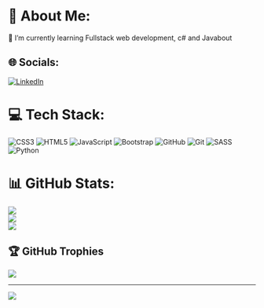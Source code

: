 # 💫 About Me:
🌱 I’m currently learning Fullstack web development, c# and Javabout<br>


## 🌐 Socials:
[![LinkedIn](https://img.shields.io/badge/LinkedIn-%230077B5.svg?logo=linkedin&logoColor=white)](https://www.linkedin.com/in/titobi-olatunji/) 

# 💻 Tech Stack:
![CSS3](https://img.shields.io/badge/css3-%231572B6.svg?style=plastic&logo=css3&logoColor=white) ![HTML5](https://img.shields.io/badge/html5-%23E34F26.svg?style=plastic&logo=html5&logoColor=white) ![JavaScript](https://img.shields.io/badge/javascript-%23323330.svg?style=plastic&logo=javascript&logoColor=%23F7DF1E) ![Bootstrap](https://img.shields.io/badge/bootstrap-%238511FA.svg?style=plastic&logo=bootstrap&logoColor=white) ![GitHub](https://img.shields.io/badge/github-%23121011.svg?style=plastic&logo=github&logoColor=white) ![Git](https://img.shields.io/badge/git-%23F05033.svg?style=plastic&logo=git&logoColor=white) ![SASS](https://img.shields.io/badge/SASS-hotpink.svg?style=plastic&logo=SASS&logoColor=white) ![Python](https://img.shields.io/badge/python-3670A0?style=plastic&logo=python&logoColor=ffdd54)
# 📊 GitHub Stats:
![](https://github-readme-stats.vercel.app/api?username=Titobi23&theme=dark&hide_border=false&include_all_commits=false&count_private=false)<br/>
![](https://github-readme-streak-stats.herokuapp.com/?user=Titobi23&theme=dark&hide_border=false)<br/>
![](https://github-readme-stats.vercel.app/api/top-langs/?username=Titobi23&theme=dark&hide_border=false&include_all_commits=false&count_private=false&layout=compact)

## 🏆 GitHub Trophies
![](https://github-profile-trophy.vercel.app/?username=Titobi23&theme=radical&no-frame=true&no-bg=false&margin-w=4)


---
[![](https://visitcount.itsvg.in/api?id=Titobi23&icon=0&color=1)](https://visitcount.itsvg.in)

<!-- Proudly created with GPRM ( https://gprm.itsvg.in ) -->
